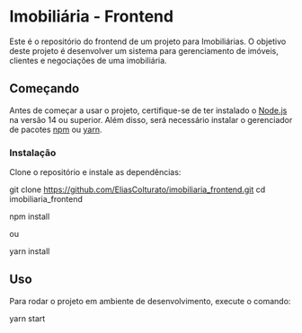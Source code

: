 # Imobiliária - Frontend

Este é o repositório do frontend de um projeto para Imobiliárias. O objetivo deste projeto é desenvolver um sistema para gerenciamento de imóveis, clientes e negociações de uma imobiliária.

## Começando

Antes de começar a usar o projeto, certifique-se de ter instalado o [Node.js](https://nodejs.org/) na versão 14 ou superior. Além disso, será necessário instalar o gerenciador de pacotes [npm](https://www.npmjs.com/) ou [yarn](https://yarnpkg.com/).

### Instalação

Clone o repositório e instale as dependências:

git clone https://github.com/EliasColturato/imobiliaria_frontend.git
cd imobiliaria_frontend

npm install

ou

yarn install

## Uso 

Para rodar o projeto em ambiente de desenvolvimento, execute o comando:

yarn start
